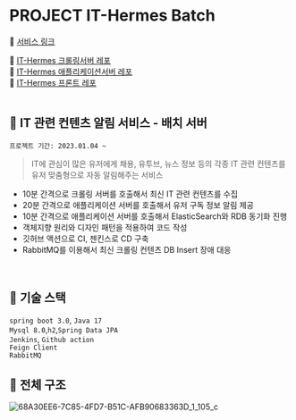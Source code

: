 # PROJECT IT-Hermes Batch

:paperclip: [서비스 링크](https://it-hermes.store)  

:paperclip: [IT-Hermes 크롤링서버 레포](https://github.com/f-lab-edu/IT-Hermes-Crawling)  
:paperclip: [IT-Hermes 애플리케이션서버 레포](https://github.com/f-lab-edu/IT-Hermes-Server)  
:paperclip: [IT-Hermes 프론트 레포](https://github.com/f-lab-edu/IT-Hermes-Front)    
<br>

## :thought_balloon: IT 관련 컨텐츠 알림 서비스 - 배치 서버

```프로젝트 기간: 2023.01.04 ~```

> IT에 관심이 많은 유저에게 채용, 유투브, 뉴스 정보 등의 각종 IT 관련 컨텐츠를   
> 유저 맞춤형으로 자동 알림해주는 서비스

- 10분 간격으로 크롤링 서버를 호출해서 최신 IT 관련 컨텐츠를 수집   
- 20분 간격으로 애플리케이션 서버를 호출해서 유저 구독 정보 알림 제공  
- 10분 간격으로 애플리케이션 서버를 호출해서 ElasticSearch와 RDB 동기화 진행
- 객체지향 원리와 디자인 패턴을 적용하여 코드 작성  
- 깃허브 액션으로 CI, 젠킨스로 CD 구축  
- RabbitMQ를 이용해서 최신 크롤링 컨텐츠 DB Insert 장애 대응  

<br>

## :page_facing_up: 기술 스택  

`spring boot 3.0`, `Java 17`  
`Mysql 8.0`,`h2`,`Spring Data JPA`  
`Jenkins`, `Github action`     
`Feign Client`  
`RabbitMQ`

## :thought_balloon: 전체 구조    
![68A30EE6-7C85-4FD7-B51C-AFB90683363D_1_105_c](https://user-images.githubusercontent.com/70764912/230696042-70781f1d-6f8f-46d4-9e45-86ad4fa57cb5.jpeg)





